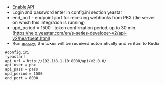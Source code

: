 + [Enable API](https://help.yeastar.com/en/s-series-developer/api/enable_api_access_on_pbx.html)
+ Login and password enter in config.ini section yeastar
+ end_port - endpoint port for receiving webhooks from PBX (the server on which this integration is running)
+ upd_period = 1500 - token confirmation period, up to 30 min. (https://help.yeastar.com/en/s-series-developer-v2/api-v2/heartbeat.html)
+ Run [app.py](app.py), the token will be received automatically and written to Redis


```
#config.ini
[yeastar]
api_url = http://192.168.1.10:8088/api/v2.0.0/
api_user = pbx
api_pass = pass
upd_period = 1500
end_port = 8000
```